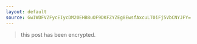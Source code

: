 ```yaml
---
layout: default
source: GwIWDFVZFycEIycDM20EHB8uOF9DKFZYZEg8EwsfAxcuLT0iFj5VbCNYJFY=
---
```


> this post has been encrypted.